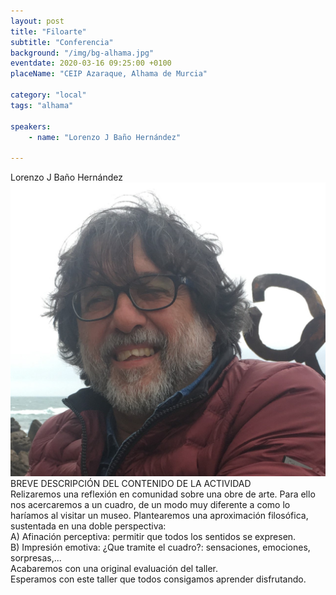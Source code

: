 ```yaml
---
layout: post
title: "Filoarte"
subtitle: "Conferencia"
background: "/img/bg-alhama.jpg"
eventdate: 2020-03-16 09:25:00 +0100
placeName: "CEIP Azaraque, Alhama de Murcia"

category: "local"
tags: "alhama"

speakers:
    - name: "Lorenzo J Baño Hernández"
   
---
```

Lorenzo J Baño Hernández  
![cartel](/img/posts/lorenzo.jpg)  
BREVE DESCRIPCIÓN DEL CONTENIDO DE LA ACTIVIDAD  
Relizaremos una reflexión en comunidad sobre una obre de arte. Para ello nos acercaremos a un cuadro, de un modo muy diferente a como lo haríamos al visitar un museo. Plantearemos una aproximación filosófica, sustentada en una doble perspectiva:  
   A) Afinación perceptiva: permitir que todos los sentidos se expresen.  
   B) Impresión emotiva: ¿Que tramite el cuadro?: sensaciones, emociones, sorpresas,...  
Acabaremos con una original evaluación del taller.  
Esperamos con este taller que todos consigamos aprender disfrutando.
